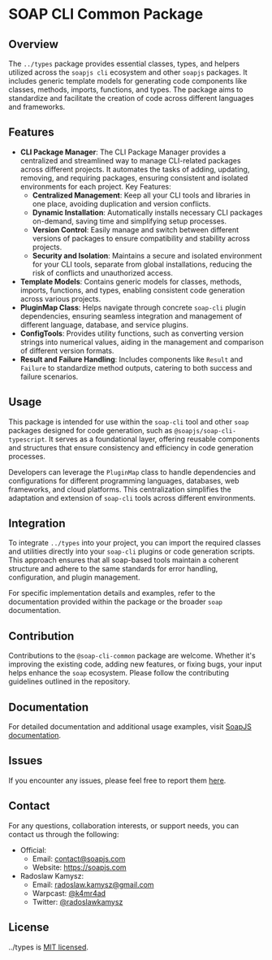 # SOAP CLI Common Package

## Overview

The `../types` package provides essential classes, types, and helpers utilized across the `soapjs cli` ecosystem and other `soapjs` packages. It includes generic template models for generating code components like classes, methods, imports, functions, and types. The package aims to standardize and facilitate the creation of code across different languages and frameworks.

## Features

- **CLI Package Manager**: The CLI Package Manager provides a centralized and streamlined way to manage CLI-related packages across different projects. It automates the tasks of adding, updating, removing, and requiring packages, ensuring consistent and isolated environments for each project. Key Features:
  - **Centralized Management**: Keep all your CLI tools and libraries in one place, avoiding duplication and version conflicts.
  - **Dynamic Installation**: Automatically installs necessary CLI packages on-demand, saving time and simplifying setup processes.
  - **Version Control**: Easily manage and switch between different versions of packages to ensure compatibility and stability across projects.
  - **Security and Isolation**: Maintains a secure and isolated environment for your CLI tools, separate from global installations, reducing the risk of conflicts and unauthorized access.
- **Template Models**: Contains generic models for classes, methods, imports, functions, and types, enabling consistent code generation across various projects.
- **PluginMap Class**: Helps navigate through concrete `soap-cli` plugin dependencies, ensuring seamless integration and management of different language, database, and service plugins.
- **ConfigTools**: Provides utility functions, such as converting version strings into numerical values, aiding in the management and comparison of different version formats.
- **Result and Failure Handling**: Includes components like `Result` and `Failure` to standardize method outputs, catering to both success and failure scenarios.

## Usage

This package is intended for use within the `soap-cli` tool and other `soap` packages designed for code generation, such as `@soapjs/soap-cli-typescript`. It serves as a foundational layer, offering reusable components and structures that ensure consistency and efficiency in code generation processes.

Developers can leverage the `PluginMap` class to handle dependencies and configurations for different programming languages, databases, web frameworks, and cloud platforms. This centralization simplifies the adaptation and extension of `soap-cli` tools across different environments.

## Integration

To integrate `../types` into your project, you can import the required classes and utilities directly into your `soap-cli` plugins or code generation scripts. This approach ensures that all soap-based tools maintain a coherent structure and adhere to the same standards for error handling, configuration, and plugin management.

For specific implementation details and examples, refer to the documentation provided within the package or the broader `soap` documentation.

## Contribution

Contributions to the `@soap-cli-common` package are welcome. Whether it's improving the existing code, adding new features, or fixing bugs, your input helps enhance the `soap` ecosystem. Please follow the contributing guidelines outlined in the repository.

## Documentation

For detailed documentation and additional usage examples, visit [SoapJS documentation](https://docs.soapjs.com).

## Issues
If you encounter any issues, please feel free to report them [here](https://github.com/soapjs/soap/issues/new/choose).

## Contact
For any questions, collaboration interests, or support needs, you can contact us through the following:

- Official:
  - Email: [contact@soapjs.com](mailto:contact@soapjs.com)
  - Website: https://soapjs.com
- Radoslaw Kamysz:
  - Email: [radoslaw.kamysz@gmail.com](mailto:radoslaw.kamysz@gmail.com)
  - Warpcast: [@k4mr4ad](https://warpcast.com/k4mr4ad)
  - Twitter: [@radoslawkamysz](https://x.com/radoslawkamysz)

## License

../types is [MIT licensed](./LICENSE).
